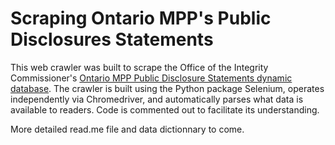 # Scraping Ontario MPP's Public Disclosures Statements

This web crawler was built to scrape the Office of the Integrity Commissioner's <a href="https://www.app.edu.gov.on.ca/eng/cst/searchSchool.asp">Ontario MPP Public Disclosure Statements dynamic database<a>. The crawler is built using the Python package Selenium, operates independently via Chromedriver, and automatically parses what data is available to readers. Code is commented out to facilitate its understanding.
  
More detailed read.me file and data dictionnary to come.
